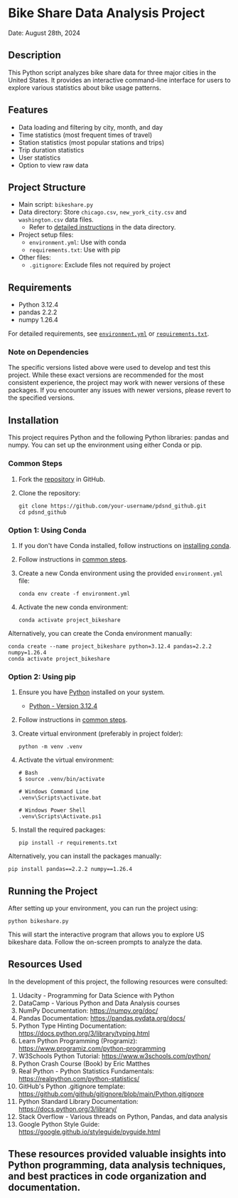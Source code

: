 # Bike Share Data Analysis Project

Date: August 28th, 2024

## Description

This Python script analyzes bike share data for three major cities in the United States. It provides an interactive
command-line interface for users to explore various statistics about bike usage patterns.

## Features

- Data loading and filtering by city, month, and day
- Time statistics (most frequent times of travel)
- Station statistics (most popular stations and trips)
- Trip duration statistics
- User statistics
- Option to view raw data

## Project Structure

- Main script: `bikeshare.py`
- Data directory: Store `chicago.csv`, `new_york_city.csv` and `washington.csv` data files.
	- Refer to [detailed instructions](./data/README.md) in the data directory.
- Project setup files:
	- `environment.yml`: Use with conda
	- `requirements.txt`: Use with pip
- Other files:
	- `.gitignore`: Exclude files not required by project

## Requirements

- Python 3.12.4
- pandas 2.2.2
- numpy 1.26.4

For detailed requirements, see [`environment.yml`](./environment.yml) or [`requirements.txt`](./requirements.txt).

### Note on Dependencies

The specific versions listed above were used to develop and test this project. While these exact versions are
recommended for the most consistent experience, the project may work with newer versions of these packages. If you
encounter any issues with newer versions, please revert to the specified versions.

## Installation

This project requires Python and the following Python libraries: pandas and numpy. You can set up the environment using
either Conda or pip.

### Common Steps

1. Fork the [repository](https://github.com/javed-taha/pdsnd_github.git) in GitHub.
2. Clone the repository:

   ```shell
   git clone https://github.com/your-username/pdsnd_github.git
   cd pdsnd_github
   ```

### Option 1: Using Conda

1. If you don't have Conda installed, follow instructions
   on [installing conda](https://conda.io/projects/conda/en/latest/user-guide/install/index.html).
2. Follow instructions in [common steps](#common-steps).
3. Create a new Conda environment using the provided `environment.yml` file:

   ```shell
   conda env create -f environment.yml
   ```

4. Activate the new conda environment:

   ```shell
   conda activate project_bikeshare
   ```

Alternatively, you can create the Conda environment manually:

```shell
conda create --name project_bikeshare python=3.12.4 pandas=2.2.2 numpy=1.26.4
conda activate project_bikeshare
```

### Option 2: Using pip

1. Ensure you have [Python](https://www.python.org/downloads/) installed on your system.
	- [Python - Version 3.12.4](https://www.python.org/downloads/release/python-3124/)
2. Follow instructions in [common steps](#common-steps).
3. Create virtual environment (preferably in project folder):

   ```shell
   python -m venv .venv
   ```

4. Activate the virtual environment:

   ```shell
   # Bash
   $ source .venv/bin/activate

   # Windows Command Line
   .venv\Scripts\activate.bat

   # Windows Power Shell
   .venv\Scripts\Activate.ps1
   ```

5. Install the required packages:

   ```shell
   pip install -r requirements.txt
   ```

Alternatively, you can install the packages manually:

```shell
pip install pandas==2.2.2 numpy==1.26.4
```

## Running the Project

After setting up your environment, you can run the project using:

```shell
python bikeshare.py
```

This will start the interactive program that allows you to explore US bikeshare data. Follow the on-screen prompts to
analyze the data.

## Resources Used

In the development of this project, the following resources were consulted:

1. Udacity - Programming for Data Science with Python
2. DataCamp - Various Python and Data Analysis courses
3. NumPy Documentation: https://numpy.org/doc/
4. Pandas Documentation: https://pandas.pydata.org/docs/
5. Python Type Hinting Documentation: https://docs.python.org/3/library/typing.html
6. Learn Python Programming (Programiz): https://www.programiz.com/python-programming
7. W3Schools Python Tutorial: https://www.w3schools.com/python/
8. Python Crash Course (Book) by Eric Matthes
9. Real Python - Python Statistics Fundamentals: https://realpython.com/python-statistics/
10. GitHub's Python .gitignore template: https://github.com/github/gitignore/blob/main/Python.gitignore
11. Python Standard Library Documentation: https://docs.python.org/3/library/
12. Stack Overflow - Various threads on Python, Pandas, and data analysis
13. Google Python Style Guide: https://google.github.io/styleguide/pyguide.html

These resources provided valuable insights into Python programming, data analysis techniques, and best practices in code
organization and documentation.
---
